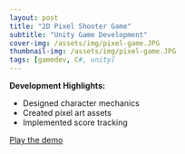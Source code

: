 ```yaml
---
layout: post
title: "2D Pixel Shooter Game"
subtitle: "Unity Game Development"
cover-img: /assets/img/pixel-game.JPG
thumbnail-img: /assets/img/pixel-game.JPG
tags: [gamedev, C#, unity]
---
```


**Development Highlights:**  
- Designed character mechanics  
- Created pixel art assets  
- Implemented score tracking  

[Play the demo](https://persone3.msu.domains/portfolio/sample-page/)

